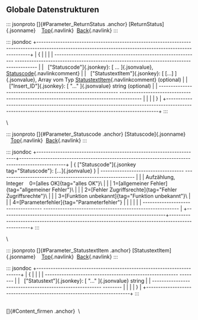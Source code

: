 ## Globale Datenstrukturen

::: jsonproto
[]{#Parameter_ReturnStatus .anchor} [ReturnStatus]{.jsonname}    [Top](#navigation){.navlink}  [Back](javascript:history.go(-1)){.navlink}
:::

::: jsondoc
+---------------------------------------------------------------------------------------------------------------------------------------------------------+
| {                                                                                                                                                       |
|                                                                                                                                                         |
|   ------------------------------------------------------------- --------------------------------------------------------------------------------------- |
|     [\"Statuscode\"]{.jsonkey}: [ \... ]{.jsonvalue},           [Statuscode](#Parameter_Statuscode){.navlinkcomment}                                    |
|     [\"StatustextItem\"]{.jsonkey}: [ \[\...\] ]{.jsonvalue},   Array vom Typ [StatustextItem](#Parameter_StatustextItem){.navlinkcomment} (optional)   |
|     [\"Insert_ID\"]{.jsonkey}: [ \"\...\" ]{.jsonvalue}         string (optional)                                                                       |
|   ------------------------------------------------------------- --------------------------------------------------------------------------------------- |
|                                                                                                                                                         |
| }                                                                                                                                                       |
+---------------------------------------------------------------------------------------------------------------------------------------------------------+
:::

\

::: jsonproto
[]{#Parameter_Statuscode .anchor} [Statuscode]{.jsonname}    [Top](#navigation){.navlink}  [Back](javascript:history.go(-1)){.navlink}
:::

::: jsondoc
+---------------------------------------------------------------------+-------------------------------------------------------------------------------------------------+
| { [\"Statuscode\"]{.jsonkey tag="Statuscode"}: [\...]{.jsonvalue} } |   ----------------------------------- --------------------------------------------------------- |
|                                                                     |   Aufzählung, Integer                 0=[alles OK]{tag="alles OK"}\                             |
|                                                                     |                                       1=[allgemeiner Fehler]{tag="allgemeiner Fehler"}\         |
|                                                                     |                                       2=[Fehler Zugriffsrechte]{tag="Fehler Zugriffsrechte"}\   |
|                                                                     |                                       3=[Funktion unbekannt]{tag="Funktion unbekannt"}\         |
|                                                                     |                                       4=[Parameterfehler]{tag="Parameterfehler"}                |
|                                                                     |                                                                                                 |
|                                                                     |   ----------------------------------- --------------------------------------------------------- |
+---------------------------------------------------------------------+-------------------------------------------------------------------------------------------------+
:::

\

::: jsonproto
[]{#Parameter_StatustextItem .anchor} [StatustextItem]{.jsonname}    [Top](#navigation){.navlink}  [Back](javascript:history.go(-1)){.navlink}
:::

::: jsondoc
+-----------------------------------------------------------------------+
| {                                                                     |
|                                                                       |
|   -------------------------------------------------------- --------   |
|     [\"Statustext\"]{.jsonkey}: [ \"\...\" ]{.jsonvalue}   string     |
|   -------------------------------------------------------- --------   |
|                                                                       |
| }                                                                     |
+-----------------------------------------------------------------------+
:::

\
[]{#Content_firmen .anchor}  \


